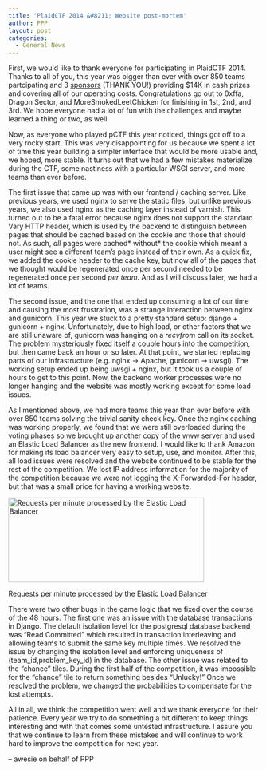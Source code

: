 ```yaml
---
title: 'PlaidCTF 2014 &#8211; Website post-mortem'
author: PPP
layout: post
categories:
  - General News
---
```

First, we would like to thank everyone for participating in PlaidCTF 2014. Thanks to all of you, this year was bigger than ever with over 850 teams partcipating and 3 <a title="PlaidCTF 2014 Sponsors" href="http://play.plaidctf.com/sponsors" target="_blank">sponsors</a> (THANK YOU!) providing $14K in cash prizes and covering all of our operating costs. Congratulations go out to 0xffa, Dragon Sector, and MoreSmokedLeetChicken for finishing in 1st, 2nd, and 3rd. We hope everyone had a lot of fun with the challenges and maybe learned a thing or two, as well.

Now, as everyone who played pCTF this year noticed, things got off to a very rocky start. This was very disappointing for us because we spent a lot of time this year building a simpler interface that would be more usable and, we hoped, more stable. It turns out that we had a few mistakes materialize during the CTF, some nastiness with a particular WSGI server, and more teams than ever before.

The first issue that came up was with our frontend / caching server. Like previous years, we used nginx to serve the static files, but unlike previous years, we also used nginx as the caching layer instead of varnish. This turned out to be a fatal error because nginx does not support the standard Vary HTTP header, which is used by the backend to distinguish between pages that should be cached based on the cookie and those that should not. As such, *all* pages were cached* without* the cookie which meant a user might see a different team’s page instead of their own. As a quick fix, we added the cookie header to the cache key, but now all of the pages that we thought would be regenerated once per second needed to be regenerated once per second *per team*. And as I will discuss later, we had a lot of teams.

The second issue, and the one that ended up consuming a lot of our time and causing the most frustration, was a strange interaction between nginx and gunicorn. This year we stuck to a pretty standard setup: django + gunicorn + nginx. Unfortunately, due to high load, or other factors that we are still unaware of, gunicorn was hanging on a *recvfrom* call on its socket. The problem mysteriously fixed itself a couple hours into the competition, but then came back an hour or so later. At that point, we started replacing parts of our infrastructure (e.g. nginx -> Apache, gunicorn -> uwsgi). The working setup ended up being uwsgi + nginx, but it took us a couple of hours to get to this point. Now, the backend worker processes were no longer hanging and the website was mostly working except for some load issues.

As I mentioned above, we had more teams this year than ever before with over 850 teams solving the trivial sanity check key. Once the nginx caching was working properly, we found that we were still overloaded during the voting phases so we brought up another copy of the www server and used an Elastic Load Balancer as the new frontend. I would like to thank Amazon for making its load balancer very easy to setup, use, and monitor. After this, all load issues were resolved and the website continued to be stable for the rest of the competition. We lost IP address information for the majority of the competition because we were not logging the X-Forwarded-For header, but that was a small price for having a working website.

<div id="attachment_1206" style="width: 403px" class="wp-caption aligncenter">
  <a href="http://ppp.cylab.cmu.edu/wordpress/wp-content/uploads/2014/04/ELB-Requests.png"><img class=" wp-image-1206  " alt="Requests per minute processed by the Elastic Load Balancer" src="http://ppp.cylab.cmu.edu/wordpress/wp-content/uploads/2014/04/ELB-Requests.png" width="393" height="170" /></a>
  
  <p class="wp-caption-text">
    Requests per minute processed by the Elastic Load Balancer
  </p>
</div>

There were two other bugs in the game logic that we fixed over the course of the 48 hours. The first one was an issue with the database transactions in Django. The default isolation level for the postgresql database backend was “Read Committed” which resulted in transaction interleaving and allowing teams to submit the same key multiple times. We resolved the issue by changing the isolation level and enforcing uniqueness of (team\_id,problem\_key_id) in the database. The other issue was related to the “chance” tiles. During the first half of the competition, it was impossible for the “chance” tile to return something besides “Unlucky!” Once we resolved the problem, we changed the probabilities to compensate for the lost attempts.

All in all, we think the competition went well and we thank everyone for their patience. Every year we try to do something a bit different to keep things interesting and with that comes some untested infrastructure. I assure you that we continue to learn from these mistakes and will continue to work hard to improve the competition for next year.

&#8211; awesie on behalf of PPP